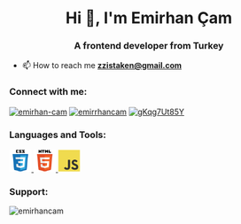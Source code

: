 <h1 align="center">Hi 👋, I'm Emirhan Çam</h1>
<h3 align="center">A frontend developer from Turkey</h3>

- 📫 How to reach me **zzistaken@gmail.com**

<h3 align="left">Connect with me:</h3>
<p align="left">
<a href="https://linkedin.com/in/emirhan-cam" target="blank"><img align="center" src="https://raw.githubusercontent.com/rahuldkjain/github-profile-readme-generator/master/src/images/icons/Social/linked-in-alt.svg" alt="emirhan-cam" height="30" width="40" /></a>
<a href="https://instagram.com/emirrhancam" target="blank"><img align="center" src="https://raw.githubusercontent.com/rahuldkjain/github-profile-readme-generator/master/src/images/icons/Social/instagram.svg" alt="emirrhancam" height="30" width="40" /></a>
<a href="https://discord.gg/gKqg7Ut85Y" target="blank"><img align="center" src="https://raw.githubusercontent.com/rahuldkjain/github-profile-readme-generator/master/src/images/icons/Social/discord.svg" alt="gKqg7Ut85Y" height="30" width="40" /></a>
</p>

<h3 align="left">Languages and Tools:</h3>
<p align="left"> <a href="https://www.w3schools.com/css/" target="_blank" rel="noreferrer"> <img src="https://raw.githubusercontent.com/devicons/devicon/master/icons/css3/css3-original-wordmark.svg" alt="css3" width="40" height="40"/> </a> <a href="https://www.w3.org/html/" target="_blank" rel="noreferrer"> <img src="https://raw.githubusercontent.com/devicons/devicon/master/icons/html5/html5-original-wordmark.svg" alt="html5" width="40" height="40"/> </a> <a href="https://developer.mozilla.org/en-US/docs/Web/JavaScript" target="_blank" rel="noreferrer"> <img src="https://raw.githubusercontent.com/devicons/devicon/master/icons/javascript/javascript-original.svg" alt="javascript" width="40" height="40"/> </a> </p>

<h3 align="left">Support:</h3>
<p><a href="https://www.buymeacoffee.com/emirhancam"> <img align="left" src="https://cdn.buymeacoffee.com/buttons/v2/default-yellow.png" height="50" width="210" alt="emirhancam" /></a></p><br><br>

